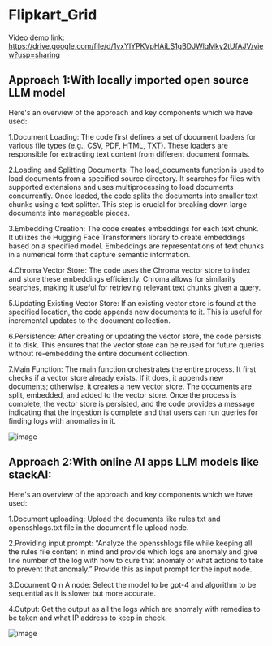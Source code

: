 # Flipkart_Grid
Video demo link: https://drive.google.com/file/d/1vxYlYPKVpHAiLS1gBDJWlqMky2tUfAJV/view?usp=sharing
## Approach 1:With locally imported open source LLM model 
Here's an overview of the approach and key components which we have used:

1.Document Loading:
The code first defines a set of document loaders for various file types (e.g., CSV, PDF, HTML, TXT). These loaders are responsible for extracting text content from different document formats.

2.Loading and Splitting Documents:
The load_documents function is used to load documents from a specified source directory. It searches for files with supported extensions and uses multiprocessing to load documents concurrently.
Once loaded, the code splits the documents into smaller text chunks using a text splitter. This step is crucial for breaking down large documents into manageable pieces.

3.Embedding Creation:
The code creates embeddings for each text chunk. It utilizes the Hugging Face Transformers library to create embeddings based on a specified model.
Embeddings are representations of text chunks in a numerical form that capture semantic information.

4.Chroma Vector Store:
The code uses the Chroma vector store to index and store these embeddings efficiently. Chroma allows for similarity searches, making it useful for retrieving relevant text chunks given a query.

5.Updating Existing Vector Store:
If an existing vector store is found at the specified location, the code appends new documents to it. This is useful for incremental updates to the document collection.

6.Persistence:
After creating or updating the vector store, the code persists it to disk. This ensures that the vector store can be reused for future queries without re-embedding the entire document collection.

7.Main Function:
The main function orchestrates the entire process. It first checks if a vector store already exists. If it does, it appends new documents; otherwise, it creates a new vector store.
The documents are split, embedded, and added to the vector store.
Once the process is complete, the vector store is persisted, and the code provides a message indicating that the ingestion is complete and that users can run queries for finding logs with anomalies in it.

![image](https://github.com/Rishika631/Flipkart_Grid/assets/89201634/3687179d-dc89-4525-acf0-7cf27af0c268)


## Approach 2:With online AI apps LLM models like stackAI:
Here's an overview of the approach and key components which we have used:

1.Document uploading:
 Upload the documents like rules.txt and opensshlogs.txt file in the document file upload node.

2.Providing input prompt:
“Analyze the opensshlogs file while keeping all the rules file content in mind and provide which logs are anomaly and give line number of the log with how to cure that anomaly or what actions to take to prevent that anomaly.” Provide this as input prompt for the input node.

3.Document Q n A node:
 Select the model to be gpt-4 and algorithm to be sequential as it is slower but more accurate.

4.Output:
 Get the output as all the logs which are anomaly with remedies to be taken and what IP address to keep in check.

![image](https://github.com/Rishika631/Flipkart_Grid/assets/89201634/9b08c370-6c8d-45e9-b6db-e07372f52f85)

